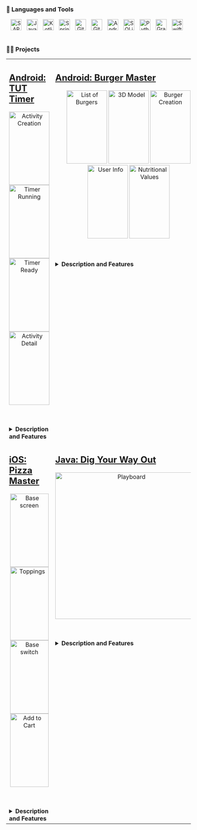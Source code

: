 <!--- ### 🏅 Certifications
<p align="center">
   <a href="course link">   
   <img src="png link" alt="admin" width="100"/>
   </a>
   <a href="course link">   
   <img src="png link" alt="app-builder" width="100"/>
   </a>
   <a href="course link">   
   <img src="png link" alt="pd1" width="100"/>
   </a>
   <a href="course link">      
   <img src="png link" alt="advance-admin" width="100"/>
   </a>
   <a href="course link">   
   <img src="png lin" alt="service" width="100"/>
   </a>
</p>
-->
#

### 🧰 Languages and Tools
<p align="center">
   <img alt="SAP" width="30px" style="padding-right:10px;" src="https://cdn.worldvectorlogo.com/logos/sap-3.svg" />
   <img alt="Java" width="30px" style="padding-right:10px;" src="https://cdn.jsdelivr.net/gh/devicons/devicon/icons/java/java-original.svg"/>
   <img alt="Kotlin" width="30px" style="padding-right:10px;" src="https://cdn.jsdelivr.net/gh/devicons/devicon/icons/kotlin/kotlin-original.svg" />
   <img alt="Spring" width="30px" style="padding-right:10px;" src="https://img.icons8.com/?size=512&id=90519&format=png" />
   <img alt="GitHub" width="30px" style="padding-right:10px;" src="https://cdn.jsdelivr.net/gh/devicons/devicon/icons/github/github-original.svg" />
   <img alt="Git" width="30px" style="padding-right:10px;" src="https://cdn.jsdelivr.net/gh/devicons/devicon/icons/git/git-original.svg" />
   <img alt="Android Studio" width="30px" style="padding-right:10px;" src="https://cdn.jsdelivr.net/gh/devicons/devicon/icons/androidstudio/androidstudio-original.svg" />
   <img alt="SQLite" width="30px" style="padding-right:10px;" src="https://cdn.jsdelivr.net/gh/devicons/devicon/icons/sqlite/sqlite-original.svg" />  
   <img alt="Python" width="30px" style="padding-right:10px;" src="https://cdn.jsdelivr.net/gh/devicons/devicon/icons/python/python-plain.svg" /> 
   <img alt="Gradle" width="30px" style="padding-right:10px;" src="https://e7.pngegg.com/pngimages/508/156/png-clipart-gradle-computer-icons-transparency-logo-scalable-graphics-share-to-mammal-text.png" />
   <img alt="Swift" width="30px" style="padding-right:10px;" src="https://cdn.jsdelivr.net/gh/devicons/devicon/icons/swift/swift-original.svg" /> 

</p>

#

### 🏋🏼 Projects
<table align="center">
   <tr>
      <!-- Android: TUT Timer -->
      <td valign="top" valign="center">
         <h2><a href="https://github.com/MarekMoric/TUT-Timer">Android: TUT Timer</a></h2>
         <p align="center">
            <img src="https://github.com/user-attachments/assets/25286fcc-3af8-4525-889a-9a73859e4a71" alt="Activity Creation" width="110" height="200"/>   
            <img src="https://github.com/user-attachments/assets/d47e7905-e99e-4071-bba0-8123d215ae9f" alt="Timer Running" width="110" height="200"/>
            <img src="https://github.com/user-attachments/assets/866f9a1b-aa0b-414d-a2f5-2ced95deef29" alt="Timer Ready" width="110" height="200"/>  
            <img src="https://github.com/user-attachments/assets/750be84c-803b-4535-8cbc-90d96eab5c6b" alt="Activity Detail" width="110" height="200"/>  
         </p>
         <br/>
         <br/>
         <details>
            <summary><b>Description and Features</b></summary>
            <p>A Kotlin application for Android created for the purpose of creating and tracking custom workout activities with the goal of achieving Time under Tension.</p>
            <b>Features</b><br/>
            <p>
               <code>Jetpack Compose</code>, <code>Material 3</code>, <code>Firebase</code>, <code>Google Store</code>
            </p>
         </details>
      </td>
      <!-- Android: Zero Waste -->
      <td valign="top">
         <h2><a href="https://github.com/MarekMoric/Burger-Master">Android: Burger Master</a></h2>
         <p align="center">
            <img src="https://github.com/user-attachments/assets/6773befa-c267-49d3-8212-0689bfcf106c" alt="List of Burgers" width="110" height="200"/>
            <img src="https://github.com/user-attachments/assets/3398c95c-3054-4535-96dc-fa314660ea66" alt="3D Model" width="110" height="200"/> 
            <img src="https://github.com/user-attachments/assets/2dacdce0-9456-4ffa-97b9-ad0eec5bd94c" alt="Burger Creation" width="110" height="200"/> 
            <img src="https://github.com/user-attachments/assets/73ddc575-5d48-4488-a052-f03e904fb95b" alt="User Info" width="110" height="200"/>
            <img src="https://github.com/user-attachments/assets/be364f9f-260f-4ed1-b731-e5f0b0936380" alt="Nutritional Values" width="110" height="200"/>
         </p>
         <br/>
         <br/>
         <details>
            <summary><b>Description and Features</b></summary>
            <p>A burger building and ordering mobile app, that helps users create their drem burger from scratch, save their masterpiece, show nutritional values and even show the 3D model of burger before it arrives.</p>
            <b>Features</b><br/>
            <p>
               <code>android</code>, <code>room</code>, <code>google-maps</code>, <code>dependency-injection</code>, <code>datastore</code>, <code>koin</code>, <code>ml-kit</code>
            </p>
         </details>
      </td>
   </tr>
   <tr>
      <!-- iOS: Pizza Master -->
      <td width="50%" valign="top">
         <h2><a href="https://github.com/MarekMoric/PizzaMaster">iOS: Pizza Master</a></h2>
         <p align="center">
            <img width="105" height="200" alt="Base screen" src="https://github.com/user-attachments/assets/301bfa67-90f3-4583-987e-df38612dad32">
            <img width="105" height="200" alt="Toppings" src="https://github.com/user-attachments/assets/57c2e514-1abd-4f11-a253-c95f11de2876">
            <img width="105" height="200" alt="Base switch" src="https://github.com/user-attachments/assets/9b59f34b-bb4e-4c8b-b4aa-2512b0aca17c">
            <img width="105" height="200" alt="Add to Cart" src="https://github.com/user-attachments/assets/aa3c6497-b1b3-4b04-8491-64bea8ee6be8">
         </p>
         <br/>
         <br/>
         <details>
            <summary><b>Description and Features</b></summary>
            <p>This IOS mobile application lets the user create it's own pizza from scratch. It includes picking base, toppings, size and adding it to cart.</p>
            <b>Features</b><br/>
            <p>
               <code>school-project</code>, <code>coredata</code>, <code>swiftui</code>, <code>swiftui-animation</code>
            </p>
         </details>
      </td>
      <!-- Java: Dig Your Way Out -->
      <td valign="top">
         <h2><a href="https://github.com/MarekMoric/Dig-Your-Way-Out">Java: Dig Your Way Out</a></h2>
         <p align="center">
            <img src="https://github.com/user-attachments/assets/6998952d-c0c5-46a2-b4d6-c2c58b5bd9e7" alt="Playboard" width="400" height="400"/>
         </p>
         <br/>
         <br/>
         <details>
            <summary><b>Description and Features</b></summary>
            <p>This is a simplified board game turned into a java project. It is built on top of Greenfoot for clickable, graphic interface. A group project with Nikolas S. </p>
            <b>Features</b><br/>
            <p><code>school-project</code>, <code>Java</code>, <code>table-game</code>, <code>greenfoot</code></p>
         </details>
      </td>
   <tr> 
</table>
